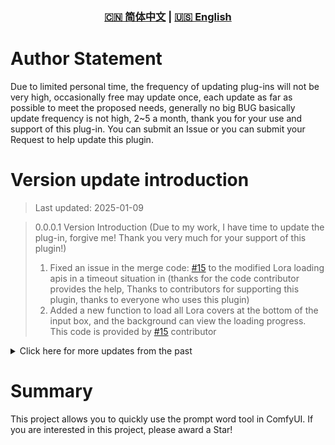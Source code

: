 <div align="center">
  
### [🇨🇳 简体中文](README.md) | [🇺🇸 English](README_EN.md)

</div>

# Author Statement

Due to limited personal time, the frequency of updating plug-ins will not be very high, occasionally free may update once, each update as far as possible to meet the proposed needs, generally no big BUG basically update frequency is not high, 2~5 a month, thank you for your use and support of this plug-in. You can submit an Issue or you can submit your Request to help update this plugin.

# Version update introduction

> Last updated: 2025-01-09

> 0.0.0.1 Version Introduction (Due to my work, I have time to update the plug-in, forgive me! Thank you very much for your support of this plugin!)
>
> 1. Fixed an issue in the merge code: [#15](https://github.com/weilin9999/WeiLin-ComfyUI-prompt-all-in-one/pull/15) to the modified Lora loading apis in a timeout situation in (thanks for the code contributor provides the help, Thanks to contributors for supporting this plugin, thanks to everyone who uses this plugin)
> 2. Added a new function to load all Lora covers at the bottom of the input box, and the background can view the loading progress. This code is provided by [#15](https://github.com/weilin9999/WeiLin-ComfyUI-prompt-all-in-one/pull/15) contributor

<details>
<summary>Click here for more updates from the past</summary>

> None

</details>

# Summary

This project allows you to quickly use the prompt word tool in ComfyUI. If you are interested in this project, please award a Star!
